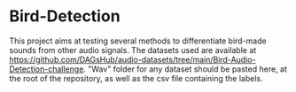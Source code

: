 # Bird-Detection

This project aims at testing several methods to differentiate bird-made sounds from other audio signals. The datasets used are available at https://github.com/DAGsHub/audio-datasets/tree/main/Bird-Audio-Detection-challenge. "Wav" folder for any dataset should be pasted here, at the root of the repository, as well as the csv file containing the labels.

